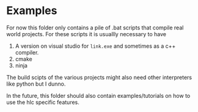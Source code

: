 
# Examples

For now this folder only contains a pile of .bat scripts that compile real world projects.
For these scripts it is usuallly necessary to have 

   1) A version on visual studio for `link.exe` and sometimes as a c++ compiler.
   2) cmake
   3) ninja

The build scipts of the various projects might also need other interpreters like python but I dunno.

In the future, this folder should also contain examples/tutorials on how to use the hlc specific features.

